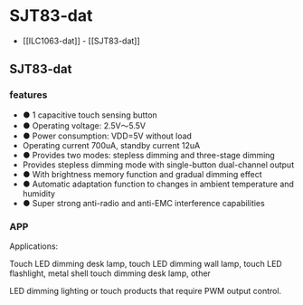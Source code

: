 
# SJT83-dat

- [[ILC1063-dat]] - [[SJT83-dat]]

## SJT83-dat 

### features 

- ● 1 capacitive touch sensing button
- ● Operating voltage: 2.5V～5.5V
- ● Power consumption: VDD=5V without load
- Operating current 700uA, standby current 12uA
- ● Provides two modes: stepless dimming and three-stage dimming
- Provides stepless dimming mode with single-button dual-channel output
- ● With brightness memory function and gradual dimming effect
- ● Automatic adaptation function to changes in ambient temperature and humidity
- ● Super strong anti-radio and anti-EMC interference capabilities

### APP 

Applications:

Touch LED dimming desk lamp, touch LED dimming wall lamp, touch LED flashlight, metal shell touch dimming desk lamp, other

LED dimming lighting or touch products that require PWM output control.

